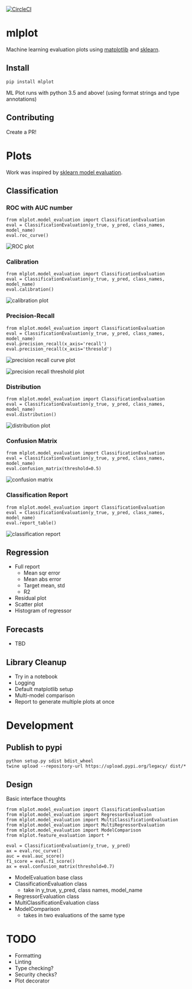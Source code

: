 [![CircleCI](https://circleci.com/gh/sbarton272/mlplot.svg?style=svg)](https://circleci.com/gh/sbarton272/mlplot)

# mlplot

Machine learning evaluation plots using [matplotlib](https://matplotlib.org/) and [sklearn](http://scikit-learn.org/).

## Install

```
pip install mlplot
```

ML Plot runs with python 3.5 and above! (using format strings and type annotations)

## Contributing

Create a PR!

# Plots

Work was inspired by [sklearn model evaluation](http://scikit-learn.org/stable/modules/model_evaluation.html).

## Classification

### ROC with AUC number

```
from mlplot.model_evaluation import ClassificationEvaluation
eval = ClassificationEvaluation(y_true, y_pred, class_names, model_name)
eval.roc_curve()
```

![ROC plot](https://raw.githubusercontent.com/sbarton272/mlplot/master/tests/output/tests.model_evaluation.test_classification.test_roc_curve.png)

### Calibration

```
from mlplot.model_evaluation import ClassificationEvaluation
eval = ClassificationEvaluation(y_true, y_pred, class_names, model_name)
eval.calibration()
```

![calibration plot](https://raw.githubusercontent.com/sbarton272/mlplot/master/tests/output/tests.model_evaluation.test_classification.test_calibration.png)

### Precision-Recall

```
from mlplot.model_evaluation import ClassificationEvaluation
eval = ClassificationEvaluation(y_true, y_pred, class_names, model_name)
eval.precision_recall(x_axis='recall')
eval.precision_recall(x_axis='thresold')
```

![precision recall curve plot](https://raw.githubusercontent.com/sbarton272/mlplot/master/tests/output/tests.model_evaluation.test_classification.test_precision_recall_regular.png)

![precision recall threshold plot](https://raw.githubusercontent.com/sbarton272/mlplot/master/tests/output/tests.model_evaluation.test_classification.test_precision_recall_threshold.png)

### Distribution

```
from mlplot.model_evaluation import ClassificationEvaluation
eval = ClassificationEvaluation(y_true, y_pred, class_names, model_name)
eval.distribution()
```

![distribution plot](https://raw.githubusercontent.com/sbarton272/mlplot/master/tests/output/tests.model_evaluation.test_classification.test_distribution.png)

### Confusion Matrix

```
from mlplot.model_evaluation import ClassificationEvaluation
eval = ClassificationEvaluation(y_true, y_pred, class_names, model_name)
eval.confusion_matrix(threshold=0.5)
```

![confusion matrix](https://raw.githubusercontent.com/sbarton272/mlplot/master/tests/output/tests.model_evaluation.test_classification.test_confusion_matrix.png)

### Classification Report

```
from mlplot.model_evaluation import ClassificationEvaluation
eval = ClassificationEvaluation(y_true, y_pred, class_names, model_name)
eval.report_table()
```

![classification report](https://raw.githubusercontent.com/sbarton272/mlplot/master/tests/output/tests.model_evaluation.test_classification.test_report_table.png)

## Regression

- Full report
  - Mean sqr error
  - Mean abs error
  - Target mean, std
  - R2
- Residual plot
- Scatter plot
- Histogram of regressor

## Forecasts

- TBD

## Library Cleanup

- Try in a notebook
- Logging
- Default matplotlib setup
- Multi-model comparison
- Report to generate multiple plots at once

# Development

## Publish to pypi

```
python setup.py sdist bdist_wheel
twine upload --repository-url https://upload.pypi.org/legacy/ dist/*
```

## Design

Basic interface thoughts
```
from mlplot.model_evaluation import ClassificationEvaluation
from mlplot.model_evaluation import RegressorEvaluation
from mlplot.model_evaluation import MultiClassificationEvaluation
from mlplot.model_evaluation import MultiRegressorEvaluation
from mlplot.model_evaluation import ModelComparison
from mlplot.feature_evaluation import *

eval = ClassificationEvaluation(y_true, y_pred)
ax = eval.roc_curve()
auc = eval.auc_score()
f1_score = eval.f1_score()
ax = eval.confusion_matrix(threshold=0.7)
```

- ModelEvaluation base class
- ClassificationEvaluation class
    - take in y_true, y_pred, class names, model_name
- RegressorEvaluation class
- MultiClassificationEvaluation class
- ModelComparison
    - takes in two evaluations of the same type

# TODO

- Formatting
- Linting
- Type checking?
- Security checks?
- Plot decorator
